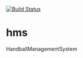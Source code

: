 [![Build Status](https://travis-ci.com/bkoppe/hms.svg?branch=master)](https://travis-ci.com/bkoppe/hms)

# hms
HandballManagementSystem
